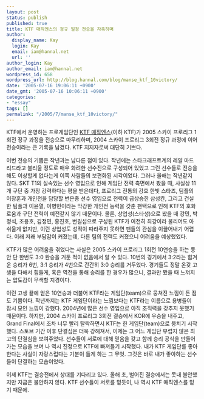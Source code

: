 ```yaml
---
layout: post
status: publish
published: true
title: KTF 매직엔스의 정규 일정 전승을 자축하며
author:
  display_name: Kay
  login: Kay
  email: iam@hannal.net
  url: ''
author_login: Kay
author_email: iam@hannal.net
wordpress_id: 658
wordpress_url: http://blog.hannal.com/blog/manse_ktf_10victory/
date: '2005-07-16 19:06:11 +0900'
date_gmt: '2005-07-16 10:06:11 +0900'
categories:
- "essay"
tags: []
permalink: "/2005/7/manse_ktf_10victory/"
---
```

<p>KTF에서 운영하는 프로게임단인 <a href="http://magicns.magicn.com/">KTF 매직엔스</a>(이하 KTF)가 2005 스카이 프로리그 1회전 정규 과정을 전승으로 마무리하며, 2004 스카이 프로리그 3회전 정규 과정에 이어 전승이라는 큰 기록을 남겼다. KTF 지지자로써 대단히 기쁘다.</p>
<p>이번 전승의 기쁨은 작년과는 남다른 점이 있다. 작년에는 스타크래프트계의 레알 마드리드라고 불리울 정도로 매우 화려한 선수진으로 구성되어 있었고 그런 선수들로 전승을 해도 이상할게 없다는게 이쪽 사람들의 보편화된 시각이었다. 그러나 올해는 작년같지 않다. SKT T1의 실속있는 선수 영입으로 인해 게임단 전력 측면에서 봤을 때, 사실상 11개 구단 중 가장 강력하다는 평을 받은데다, 프로리그 전통의 강호 한빛 스타즈, 팀플의 이창훈과 개인전을 담당할 변은종 선수 영입으로 전력이 급상승한 삼성칸, 그리고 건실한 팀플과 이윤열, 이병민이라는 막강한 개인전 능력을 갖춘 팬택으로 인해 KTF의 호화로움과 구단 전력이 예전같지 않기 때문이다. 물론, 상업성(스타성)으로 봤을 때 강민, 박정석, 조용호, 김정민, 홍진호, 변길섭으로 구성된 KTF가 여전히 최강이라 불리어도 아쉬울게 없지만, 이런 상업성도 성적이 따라주지 못하면 팬들의 관심을 이끌어내기 어렵다. 이래 저래 부담감이 커졌는데, 다른 팀의 전력도 커졌으니 어려움을 예상했었다.</p>
<p>KTF가 많은 어려움을 겪었다는 사실은 2005 스카이 프로리그 1회전 10연승을 하는 동안 단 한번도 3:0 완승을 거둔 적이 없음에서 알 수 있다. 10번의 경기에서 3:2라는 힘겨운 승리가 6번, 3:1 승리가 4번으로 간간히 3:0 승리를 거두었다. 경기들도 정말 온갖 고생을 다해서 힘들게, 혹은 역전을 통해 승리를 한 경우가 많으니, 결과만 봤을 때 느껴지는 압도감이 무색할 지경이다.</p>
<p>이런 고생 끝에 얻은 10연승과 더불어 KTF라는 게임단(team)으로 뭉쳐진 느낌이 든 점도 기쁨이다. 작년까지는 KTF 게임단이라는 느낌보다는 KTF라는 이름으로 용병들이 잠시 모인 느낌이 강했다. 2004년에 많은 선수 영입으로 아직 조직력을 갖추지 못했기 때문이다. 하지만, 2004 스카이 프로리그 3회전 결승에서 KOR에 우승을 내주고, Grand Final에서 조차 너무 빨리 탈락하면서 KTF는 한 게임단(team)으로 뭉치기 시작했다. 스토브 기간 이후 단결심은 더욱 강해져서, 이제는 그 어느 게임단 부럽지 않은 최고의 단결심을 보여주었다. 선수들이 서로에 대해 믿음을 갖고 함께 승리 공식을 만들어가는 모습을 보며 나 역시 진정으로 KTF에 빠져들기 시작했다. 내가 KTF 게임단를 좋아한다는 사실이 자랑스럽다는 기분이 들게 하는 그 무엇. 그것은 바로 내가 좋아하는 선수들이 단결하는 모습이었다.</p>
<p>이제 KTF는 결승전에서 상대를 기다리고 있다. 올해 초, 벌어진 결승에서는 못내 불안했지만 지금은 불안하지 않다. KTF 선수들이 서로를 믿듯이, 나 역시 KTF 매직엔스를 믿기 때문에.</p>
